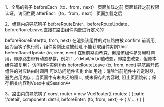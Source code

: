 1、全局的钩子
beforeEach（to，from，next）
页面加载之前
页面跳转之前权限认证，访问拦截
afterEach（to，from，next）
页面加载之后


2、组建内的导航钩子
beforeRouteEnter、beforeRouteUpdate、beforeRouteLeave,直接在路由组件内部进行定义的

beforeRouteEnter(to, from, next)
在渲染该组件的对应路由被 confirm 前调用,
因为当钩子执行前，组件实例还没被创建,不能获取组件实例‘this’
beforeRouteUpdate (to, from, next)
在当前路由改变，但是该组件被复用时调用，即原路由带有动态参数，例如：／detail/:id,id值改变，即路由改变，但原本组件被复用；
访问组件实例 this
beforeRouteLeave (to, from, next)
导航离开该组件的对应路由时调用
可以访问组件实例 this
用途：清除当前组件中的定时器，避免占用内存；当页面中有未关闭的窗口, 或未保存的内容时, 阻止页面跳转；保存相关内容到Vuex中或Session中


3、路由内的导航钩子
const router = new VueRouter({
routes: [
{
path: '/detail',
component: detail,
beforeEnter: (to, from, next) => {
// ...
}
}
]
